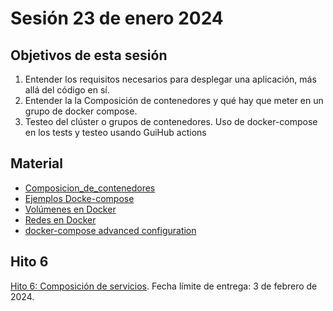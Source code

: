 # Sesión 23 de enero 2024

## Objetivos de esta sesión

1. Entender los requisitos necesarios para desplegar una aplicación, más allá del código en sí.
2. Entender la la Composición de contenedores y qué hay que meter en un grupo de docker compose.
3. Testeo del clúster o grupos de contenedores. Uso de docker-compose en los tests y testeo usando GuiHub actions

## Material

* [Composicion_de_contenedores](http://jj.github.io/CC/documentos/temas/Composicion_de_contenedores)
* [Ejemplos Docke-compose](https://github.com/JJ/platzi-servicio-web/blob/master/docker-compose.yml)
* [Volúmenes en Docker](http://jj.github.io/CC/documentos/temas/Contenedores#almacenamiento-de-datos-y-creaci%C3%B3n-de-vol%C3%BAmenes-docker)
* [Redes en Docker](http://jj.github.io/CC/documentos/temas/Composicion_de_contenedores#redes-en-docker)
* [docker-compose advanced configuration](https://pscheit.medium.com/docker-compose-advanced-configuration-541356d121de)


## Hito 6

[Hito 6: Composición de servicios](../hitos/6.Compose.md). Fecha límite de entrega: 3 de febrero de 2024.
